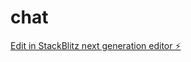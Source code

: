 # chat

[Edit in StackBlitz next generation editor ⚡️](https://stackblitz.com/~/github.com/ambuj-baranwal/chat)